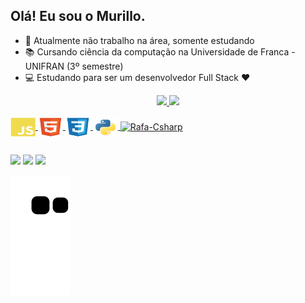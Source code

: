 ## Olá! Eu sou o Murillo.

- 🔭 Atualmente não trabalho na área, somente estudando
- 📚 Cursando ciência da computação na Universidade de Franca - UNIFRAN (3º semestre)
- 💻 Estudando para ser um desenvolvedor Full Stack ❤️

<div align="center">
  <a href="https://github.com/murillodias89">
  <img height="180em" src="https://github-readme-stats.vercel.app/api?username=murillodias89&show_icons=true&theme=react&include_all_commits=true&count_private=true"/>
  <img height="138em" src="https://github-readme-stats.vercel.app/api/top-langs/?username=murillodias89&layout=compact&langs_count=7&theme=react"/>
</div>
  
 <div style="display: inline_block"><br>
  <img align="center" alt="Rafa-Js" height="30" width="40" src="https://raw.githubusercontent.com/devicons/devicon/master/icons/javascript/javascript-plain.svg">
  <img align="center" alt="Rafa-HTML" height="30" width="40" src="https://raw.githubusercontent.com/devicons/devicon/master/icons/html5/html5-original.svg">
  <img align="center" alt="Rafa-CSS" height="30" width="40" src="https://raw.githubusercontent.com/devicons/devicon/master/icons/css3/css3-original.svg">
  <img align="center" alt="Rafa-Python" height="30" width="40" src="https://raw.githubusercontent.com/devicons/devicon/master/icons/python/python-original.svg">
  <img align="center" alt="Rafa-Csharp" height="30" width="40" src="https://cdn.jsdelivr.net/gh/devicons/devicon/icons/php/php-plain.svg">
 </div>
  
  ##
  
 <div>
  <a href="https://www.instagram.com/murillo_ph0enix/" target="_blank"><img src="https://img.shields.io/badge/-Instagram-%23E4405F?style=for-the-badge&logo=instagram&logoColor=white" target="_blank"></a> 
  <a href = "mailto:murilocristovaodias@gmail.com"><img src="https://img.shields.io/badge/Gmail-D14836?style=for-the-badge&logo=gmail&logoColor=white" target="_blank"></a>
  <a href="https://www.linkedin.com/in/murilo-cristovão-dias-93b01022a/" target="_blank"><img src="https://img.shields.io/badge/-LinkedIn-%230077B5?style=for-the-badge&logo=linkedin&logoColor=white" target="_blank"></a>  
 
   ![Snake animation](https://github.com/murillodias89/murillodias89/blob/output/github-contribution-grid-snake.svg)
  
  </div>
